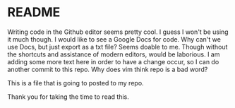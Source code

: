 
# README #

Writing code in the Github editor seems pretty cool. I guess I won't be using it much though. I would like to see a Google Docs for code. Why can't we use Docs, but just export as a txt file? Seems doable to me. Though without the shortcuts and assistance of modern editors, would be laborious.
I am adding some more text here in order to have a change occur, so I can do another commit to this repo. Why does vim think repo is a bad word?




This is a file that is going to posted to my repo. 

Thank you for taking the time to read this. 


